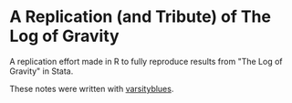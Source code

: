 # A Replication (and Tribute) of The Log of Gravity

A replication effort made in R to fully reproduce results from 
"The Log of Gravity" in Stata.

These notes were written with 
[varsityblues](https://github.com/pachadotdev/varsityblues).

